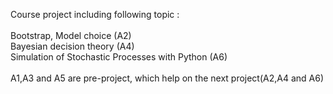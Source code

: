 Course project including following topic :\
\
Bootstrap, Model choice (A2)\
Bayesian decision theory (A4)\
Simulation of Stochastic Processes with Python (A6)\
\
A1,A3 and A5 are pre-project, which help on the next project(A2,A4 and A6)
